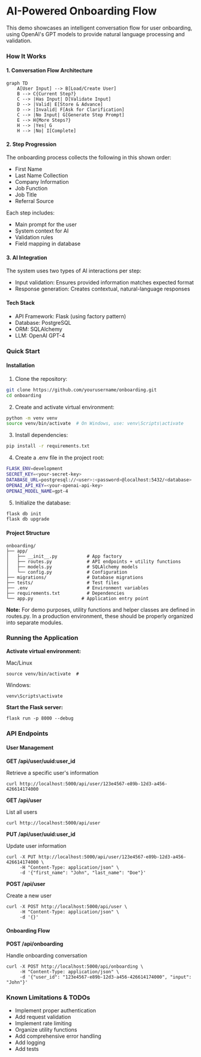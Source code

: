 # AI-Powered Onboarding Flow
This demo showcases an intelligent conversation flow for user onboarding, using OpenAI's GPT models to provide natural language processing and validation.


### How It Works
#### 1. Conversation Flow Architecture
```mermaid
graph TD
    A[User Input] --> B[Load/Create User]
    B --> C{Current Step?}
    C --> |Has Input| D[Validate Input]
    D --> |Valid| E[Store & Advance]
    D --> |Invalid| F[Ask for Clarification]
    C --> |No Input| G[Generate Step Prompt]
    E --> H{More Steps?}
    H --> |Yes| G
    H --> |No| I[Complete]
```

####  2. Step Progression
The onboarding process collects the following in this shown order:

- First Name
- Last Name Collection
- Company Information
- Job Function
- Job Title
- Referral Source

Each step includes:
- Main prompt for the user
- System context for AI
- Validation rules
- Field mapping in database

####  3. AI Integration
The system uses two types of AI interactions per step:

- Input validation: Ensures provided information matches expected format
- Response generation: Creates contextual, natural-language responses


#### Tech Stack

- API Framework: Flask (using factory pattern)
- Database: PostgreSQL
- ORM: SQLAlchemy
- LLM: OpenAI GPT-4

### Quick Start
#### Installation
1. Clone the repository:

``` bash
git clone https://github.com/yourusername/onboarding.git
cd onboarding
``` 
2. Create and activate virtual environment:

``` bash
python -m venv venv
source venv/bin/activate  # On Windows, use: venv\Scripts\activate
``` 
3. Install dependencies:
```bash
pip install -r requirements.txt
```

4. Create a .env file in the project root:

``` bash
FLASK_ENV=development
SECRET_KEY=<your-secret-key>
DATABASE_URL=postgresql://<user>:<password>@localhost:5432/<database>
OPENAI_API_KEY=<your-openai-api-key>
OPENAI_MODEL_NAME=gpt-4
```
5. Initialize the database:
``` bash
flask db init
flask db upgrade
```


#### Project Structure
```
onboarding/
├── app/
│   ├── __init__.py           # App factory
│   ├── routes.py             # API endpoints + utility functions
│   ├── models.py             # SQLAlchemy models
│   └── config.py             # Configuration
├── migrations/               # Database migrations
├── tests/                    # Test files
├── .env                      # Environment variables
├── requirements.txt          # Dependencies
└── app.py                  # Application entry point
```

**Note:** For demo purposes, utility functions and helper classes are defined in routes.py. In a production environment, these should be properly organized into separate modules.


### Running the Application

**Activate virtual environment:**

Mac/Linux

```
source venv/bin/activate  # 
```
Windows: 
``` 
venv\Scripts\activate
```
**Start the Flask server:**
```
flask run -p 8000 --debug
```

### API Endpoints
#### User Management
**GET /api/user/uuid:user_id**

Retrieve a specific user's information
```
curl http://localhost:5000/api/user/123e4567-e89b-12d3-a456-426614174000
```
  
**GET /api/user**

List all users
```
curl http://localhost:5000/api/user
```
**PUT /api/user/uuid:user_id**

Update user information
```
curl -X PUT http://localhost:5000/api/user/123e4567-e89b-12d3-a456-426614174000 \
     -H "Content-Type: application/json" \
     -d '{"first_name": "John", "last_name": "Doe"}'
```
**POST /api/user**

Create a new user
```
curl -X POST http://localhost:5000/api/user \
     -H "Content-Type: application/json" \
     -d '{}'
```

#### Onboarding Flow
**POST /api/onboarding**

 Handle onboarding conversation
```
curl -X POST http://localhost:5000/api/onboarding \
     -H "Content-Type: application/json" \
     -d '{"user_id": "123e4567-e89b-12d3-a456-426614174000", "input": "John"}'
```

### Known Limitations & TODOs
- Implement proper authentication
- Add request validation
- Implement rate limiting
- Organize utility functions
- Add comprehensive error handling
- Add logging
- Add tests
